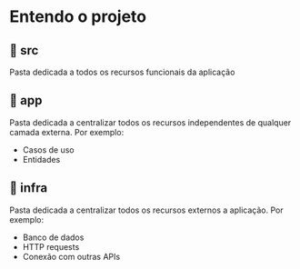 # Entendo o projeto

## 📁 src

Pasta dedicada a todos os recursos funcionais da aplicação

## 📁 app

Pasta dedicada a centralizar todos os recursos independentes de qualquer camada externa. Por exemplo:

- Casos de uso
- Entidades

## 📁 infra

Pasta dedicada a centralizar todos os recursos externos a aplicação. Por exemplo:

- Banco de dados
- HTTP requests
- Conexão com outras APIs
